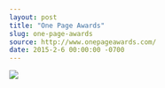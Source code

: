 ```yaml
---
layout: post
title: "One Page Awards"
slug: one-page-awards
source: http://www.onepageawards.com/
date: 2015-2-6 00:00:00 -0700
---
```


<img src="{{ site.url }}/assets/img/screenshots/one-page-awards.jpg">
